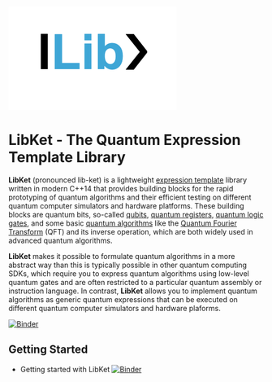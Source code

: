 ![Image](notebooks/images/LibKet.png?raw=true)

# LibKet - The Quantum Expression Template Library

**LibKet** (pronounced lib-ket) is a lightweight [expression
template](https://en.wikipedia.org/wiki/Expression_templates) library
written in modern C++14 that provides building blocks for the rapid
prototyping of quantum algorithms and their efficient testing on
different quantum computer simulators and hardware platforms. These
building blocks are quantum bits, so-called
[qubits](https://en.wikipedia.org/wiki/Qubit), [quantum
registers](https://en.wikipedia.org/wiki/Quantum_register), [quantum
logic gates](https://en.wikipedia.org/wiki/Quantum_logic_gate), and
some basic [quantum
algorithms](https://en.wikipedia.org/wiki/Quantum_algorithm) like the
[Quantum Fourier
Transform](https://en.wikipedia.org/wiki/Quantum_Fourier_transform)
(QFT) and its inverse operation, which are both widely used in
advanced quantum algorithms.

**LibKet** makes it possible to formulate quantum algorithms in a more
abstract way than this is typically possible in other quantum
computing SDKs, which require you to express quantum algorithms using
low-level quantum gates and are often restricted to a particular
quantum assembly or instruction language. In contrast, **LibKet**
allows you to implement quantum algorithms as generic quantum
expressions that can be executed on different quantum computer
simulators and hardware plaforms.

[![Binder](https://mybinder.org/badge_logo.svg)](https://mybinder.org/v2/gh/mmoelle1/LibKet/master?filepath=notebooks)

## Getting Started

* Getting started with LibKet [![Binder](https://mybinder.org/badge_logo.svg)](https://mybinder.org/v2/gh/mmoelle1/LibKet/master?filepath=notebooks%2Fcxx%2Ftutorial01.ipynb)
